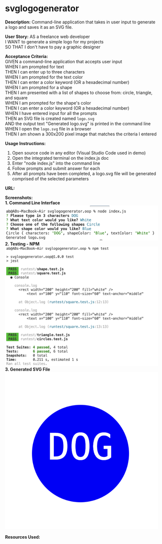 # svglogogenerator
**Description:** Command-line application that takes in user input to generate a logo and saves it as an SVG file.

**User Story:**
AS a freelance web developer <br>
I WANT to generate a simple logo for my projects <br>
SO THAT I don't have to pay a graphic designer 

**Acceptance Criteria:** <br>
GIVEN a command-line application that accepts user input <br>
WHEN I am prompted for text <br>
THEN I can enter up to three characters <br>
WHEN I am prompted for the text color <br>
THEN I can enter a color keyword (OR a hexadecimal number) <br>
WHEN I am prompted for a shape <br>
THEN I am presented with a list of shapes to choose from: circle, triangle, and square <br>
WHEN I am prompted for the shape's color <br>
THEN I can enter a color keyword (OR a hexadecimal number) <br>
WHEN I have entered input for all the prompts <br>
THEN an SVG file is created named `logo.svg` <br>
AND the output text "Generated logo.svg" is printed in the command line <br>
WHEN I open the `logo.svg` file in a browser <br>
THEN I am shown a 300x200 pixel image that matches the criteria I entered 

**Usage Instructions:** 
1. Open source code in any editor (Visual Studio Code used in demo) <br>
2. Open the integrated terminal on the index.js doc <br>
3. Enter "node index.js" into the command line <br>
4. Follow prompts and submit answer for each <br>
5. After all prompts have been completed, a logo.svg file will be generated comprised of the selected parameters <br>

**URL:**


**Screenshots:** <br>
**1. Command Line Interface**
![CLI](<images/Screenshot 2024-04-15 at 6.49.45 PM.png>)
**2. Testing - NPM**
![npmtest](<images/Screenshot 2024-04-15 at 6.50.32 PM.png>)
**3. Generated SVG File**
![dogsvglogo](<images/Screenshot 2024-04-15 at 6.51.13 PM.png>)

**Resources Used:**
